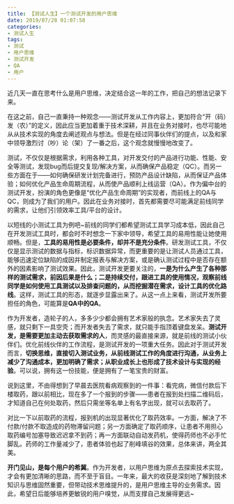 ```yaml
---
title: 【测试人生】一个测试开发的用户思维
date: 2019/07/28 01:07:58
categories:
- 测试人生
tags:
- 测试
- 用户思维
- 测试开发
- QA
- 用户
---
```


近几天一直在思考什么是用户思维，决定结合这一年的工作，把自己的想法记录下来。

在这之前，自己一直秉持一种观念——测试开发从工作内容上，更加符合“开（码）发（农）”的定义，因此应当更加着重于技术深耕，并且在业务对接时，也尽可能地从从技术实现的角度去阐述观点与想法。但是在经过同事伙伴们的提点，以及和家中领导激烈讨（吵）论（架）了一番之后，这个观念就慢慢地改变了。

测试，不仅仅是根据需求，利用各种工具，对开发交付的产品进行功能、性能、安全等测试，发现bug而后提交复现/解决方案，从而确保产品稳定（QC）。而另一些方面在于——如何确保研发计划完备进行，预防产品设计缺陷，从而保证产品体验；如何优化产品生命周期流程，从而使产品顺利上线运营（QA）。作为偏中台的测试开发，扮演的角色更像是“优化产品生命周期”的实现者，而前线上的QA与QC，则成为了我们的用户。因此在业务对接时，首先都需要尽可能满足前线同学的需求，让他们引领效率工具/平台的设计。

<!-- more -->

以短线的小测试工具为例吧~前线的同学们都希望测试工具学习成本低，因此自己在开发测试工具时，都会时不时想念一下家中领导，希望工具的易用性能让她使用顺畅。但是，**工具的易用性是必要条件，却并不是充分条件**。研发测试工具，不仅仅是显示测试的数据与指标，标识数据异常，而更重要的是让测试人员通过工具，能够迅速定位缺陷的成因并制定报表与解决方案，或是确认测试过程中是否存在额外的因素影响了测试效果。因此，测试开发更要关注的，**一是为什么产生了各种那样的测试需求，前因后果是什么；二是持续交付，跟进工具的使用情况，观察前线同学是如何使用工具测试以及排查问题的，从而挖掘潜在需求，设计工具的优化路线**。这样，测试工具的形态，就逐步显露出来了。从这一点上来看，测试开发所要担任的角色，可能算是**QA中的QA**。

作为开发者，造轮子的人，多多少少都会拥有艺术家般的执念。艺术家失去了灵感，就只剩下一具空壳；而开发者失去了需求，就只能手指顶着键盘发呆。**测试开发，是需要更加主动去获取需求的人**，而灵感的最直接来源，就是前线的测试小伙伴们。优化前线伙伴的工作流程，是测试开发的一项重大任务。因此对于测试开发而言，**切换思维，直接切入测试业务，从前线测试工作的角度进行沟通，从业务上减少了沟通成本，更加明确了需求；从职业成长上也形成了技术设计与实现的经验**。可以说，拥有这一份技能，便是拥有了一笔宝贵的财富。

说到这里，不由得想到了早晨去医院看病观察到的一件事：看完病，微信付款后下楼取药，跟以前相比，现在多了一个报到的步骤——患者在报到处扫描二维码后，才知道自己在何处取药，然后只需坐等名单上有名字出现，就可以去取药了。

对比一下以前取药的流程，报到机的出现显著优化了取药效率。一方面，解决了不付款/付款不取造成的药物滞留问题；另一方面确定了取药顺序，让患者不用担心取药编号加塞导致迟迟拿不到药；再一方面联动自动发药机，使得药师也不必手忙脚乱。药师的工作量减少了，患者体验也起了削峰填谷的效果，总体来讲，两全其美。

**开门见山，是每个用户的希冀**。作为开发者，以用户思维为原点去探索技术实现，才会有更加清晰的思路，而不至于盲目。一年来，最大的收获是深刻地了解到技术知识与思维固然重要，但带动技术思维提升的，是用户思维主导的业务需求。因此，希望日后能够培养更敏锐的用户嗅觉，从而支撑自己发展得更远~
